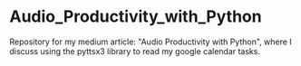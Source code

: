 # Audio_Productivity_with_Python
Repository for my medium article: "Audio Productivity with Python", where I discuss using the pyttsx3 library to read my google calendar tasks.
